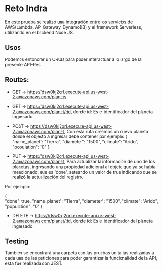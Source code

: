 # Reto Indra

En este prueba se realizó una integración entre los servicios de AWS(Lambda, API Gateway, DynamoDB) y el framework Serverless, utilizando en el backend Node JS.

## Usos
Podemos entoncrar un CRUD para poder interactuar a lo largo de la presente API-Rest

## Routes:
- GET → https://dsw0kj2orl.execute-api.us-west-2.amazonaws.com/planets

- GET → https://dsw0kj2orl.execute-api.us-west-2.amazonaws.com/planet/:id, donde id: Es el identificador del planeta ingresado

- POST → https://dsw0kj2orl.execute-api.us-west-2.amazonaws.com/planet, Con esta ruta creamos un nuevo planeta donde el objecto a ingresar debe contener por ejemplo:
{   
    "name_planet": "Tierra",
    "diameter": "1500",
    "climate": "Arido",
    "population": "0"
}

- PUT → https://dsw0kj2orl.execute-api.us-west-2.amazonaws.com/planet, Para actualizar la información de uno de los planetas, ingresando una propiedad adicional al objeto que ya se había mencionado, que es 'done', seteando un valor de true indicando que se realizó la actualización del registro. 

Por ejemplo:

{   
    "done": true,
    "name_planet": "Tierra",
    "diameter": "1500",
    "climate": "Arido",
    "population": "0"
}

- DELETE →  https://dsw0kj2orl.execute-api.us-west-2.amazonaws.com/planet/:id, donde id: Es el identificador del planeta ingresado

## Testing
Tambien se encontrará una carpeta con las pruebas unitarias realizadas a cada una de las peticiones para poder garantizar la funcionalidad de la API, esta fue realizada con JEST.

